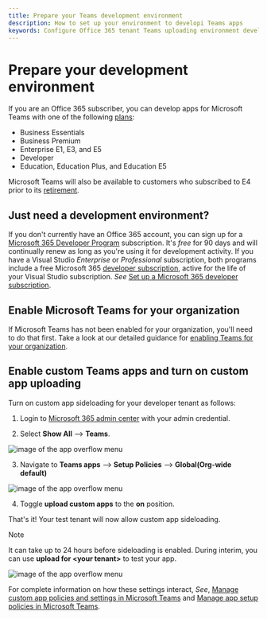 ```yaml
---
title: Prepare your Teams development environment
description: How to set up your environment to developi Teams apps
keywords: Configure Office 365 tenant Teams uploading environment development
---
```

# Prepare your development environment

If you are an Office 365 subscriber, you can develop apps for Microsoft Teams with one of the following [plans](https://products.office.com/business/compare-more-office-365-for-business-plans):

* Business Essentials
* Business Premium
* Enterprise E1, E3, and E5
* Developer
* Education, Education Plus, and Education E5

Microsoft Teams will also be available to customers who subscribed to E4 prior to its [retirement](https://support.office.com//article/important-information-for-office-365-enterprise-e4-customers-f9572348-43a2-43fa-a3d8-3b6c9c042147).

## Just need a development environment?

If you don't currently have an Office 365 account, you can sign up for a [Microsoft 365 Developer Program](https://developer.microsoft.com/microsoft-365/dev-program) subscription. It's *free* for 90 days and will continually renew as long as you're using it for development activity. If you have a Visual Studio *Enterprise* or *Professional* subscription, both programs include a free Microsoft 365 [developer subscription](https://aka.ms/MyVisualStudioBenefits), active for the life of your Visual Studio subscription. *See* [Set up a Microsoft 365 developer subscription](https://docs.microsoft.com/office/developer-program/office-365-developer-program-get-started).

## Enable Microsoft Teams for your organization

If Microsoft Teams has not been enabled for your organization, you'll need to do that first. Take a look at our detailed guidance for [enabling Teams for your organization](https://docs.microsoft.com/microsoftteams/enable-features-office-365).

## Enable custom Teams apps and turn on custom app uploading

Turn on custom app sideloading for your developer tenant as follows:

1. Login to [Microsoft 365 admin center](https://admin.microsoft.com/Adminportal/Home?source=applauncher#/homepage#/) with your admin credential. 

2. Select **Show All** --> **Teams**. 

![image of the app overflow menu](~/assets/images/prepare-test-tenant/admin-center.png)

3. Navigate to **Teams apps** --> **Setup Policies** --> **Global(Org-wide default)**  

![image of the app overflow menu](~/assets/images/prepare-test-tenant/turn-on-sideload.png)

4. Toggle **upload custom apps** to the **on** position.

That's it! Your test tenant will now allow custom app sideloading.

> [!Note] 
> It can take up to 24 hours before sideloading is enabled. During interim, you can use **upload for \<your tenant>** to test your app.

![image of the app overflow menu](~/assets/images/prepare-test-tenant/upload-for-contoso.png)

For complete information on how these settings interact, *See*, [Manage custom app policies and settings in Microsoft Teams](https://docs.microsoft.com/microsoftteams/teams-custom-app-policies-and-settings) and [Manage app setup policies in Microsoft Teams](https://docs.microsoft.com/microsoftteams/teams-app-setup-policies).